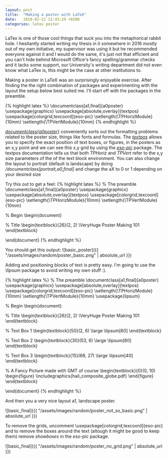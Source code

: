 ```yaml
---
layout: post
title:  "Making a poster with LaTeX"
date:   2018-02-22 12:43:29 +0200
categories: latex poster 
---
```


LaTex is one of those cool things that suck you into the metaphorical rabbit
hole. I hesitantly started writing my thesis in it somewhere in 2016 mostly out
of my own initiative, my supervisor was using it but he recommended everyone
against it and I would do the same, it's just not that efficient and you can't
hide behind Microsoft Office's fancy spelling/grammar checks and it lacks some
support, our University's writing department did not even know what LaTex is,
this might be the case at other institutions to.

Making a poster in LaTeX was an surprisingly enjoyable exercise. After finding
the the right combination of packages and experimenting with the layout the
setup below best suited me. I'll start off with the packages in the preamble.

{% highlight latex %}
\documentclass[a1,final]{a0poster}
\usepackage{graphicx}
\usepackage[absolute,overlay]{textpos}
\usepackage[colorgrid,texcoord]{eso-pic}
\setlength{\TPHorizModule}{10mm}
\setlength{\TPVertModule}{10mm}
{% endhighlight %}

[*documentclass{a0poster}*](http://www.ctan.org/pkg/a0poster) conveniently sorts out
the formatting problems related to the poster size, things like fonts and
formulas. The [*textpos*](http://www.ctan.org/pkg/textpos) allows you to specify the
exact position of text boxes, or figures, in the posters as an x,y point and we
can see this x,y grid by using the [*eso-pic*](http://www.ctan.org/pkg/eso-pic) package.
The textpos documentation tells us that both _TPHoriz_ and _TPVert_ refer to
the x,y size parameters of the of the text block environment. You can also
change the layout to portrait (default is landscape) by doing
*/documentclass[portrait,a0,final]* and change the aX to 0 or 1 depending on
your desired size

Try this out to get a feel:
{% highlight latex %}
% The preamble 
\documentclass[a1,final]{a0poster}
\usepackage{graphicx}
\usepackage[absolute,overlay]{textpos}
\usepackage[colorgrid,texcoord]{eso-pic}
\setlength{\TPHorizModule}{10mm}
\setlength{\TPVertModule}{10mm}

% Begin
\begin{document}

% Title
\begin{textblock}{26}(2, 2)
\VeryHuge Poster Making 101
\end{textblock}

\end{document}
{% endhighlight %}

You should get this output:
![basic_poster]({{ "/assets/images/random/poster_basic.png" | absolute_url }})

Adding and positioning blocks of text is pretty easy. I'm going to use the
*\lipsum* package to avoid writing my own stuff :).

{% highlight latex %}
% The preamble 
\documentclass[a1,final]{a0poster}
\usepackage{graphicx}
\usepackage[absolute,overlay]{textpos}
\usepackage[colorgrid,texcoord]{eso-pic}
\setlength{\TPHorizModule}{10mm}
\setlength{\TPVertModule}{10mm}
\usepackage{lipsum}

% Begin
\begin{document}

% Title
\begin{textblock}{26}(2, 2)
\VeryHuge Poster Making 101 
\end{textblock}

% Text Box 1
\begin{textblock}{50}(2, 6)
\large \lipsum[60] 
\end{textblock}

% Text Box 2
\begin{textblock}{30}(53, 6)
\large \lipsum[80] 
\end{textblock}

% Text Box 3
\begin{textblock}{15}(68, 27)
\large \lipsum[40] 
\end{textblock}

% A Fancy Picture made with GMT of course
\begin{textblock}{0}(0, 10)
\begin{figure}
\includegraphics{hail_composite_globe.pdf}
\end{figure}
\end{textblock}

\end{document}
{% endhighlight %}

And then you a very nice layout a1, landscape poster.

![basic_final]({{ "/assets/images/random/poster_not_so_basic.png" | absolute_url }})

To remove the grids, uncomment \usepackage[colorgrid,texcoord]{eso-pic} and to
remove the boxes around the text (altough it might be good to keep them) remove
*showboxes* in the *eso-pic* package.

![basic_final]({{ "/assets/images/random/poster_no_grid.png" | absolute_url }})

